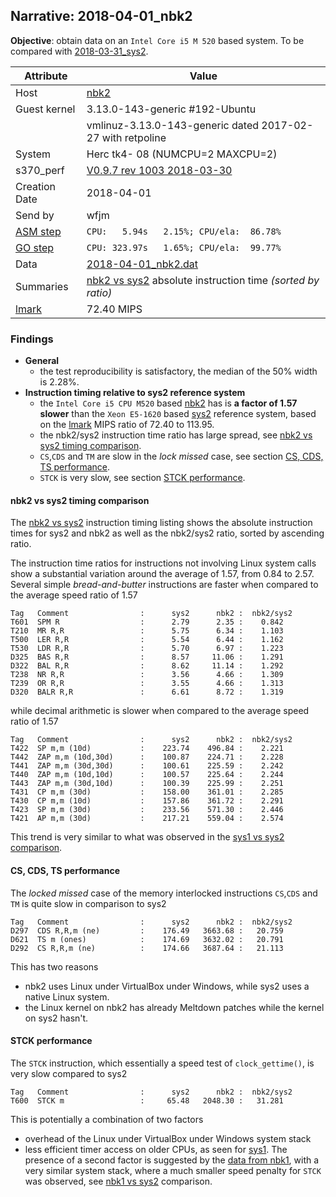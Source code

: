## Narrative: 2018-04-01_nbk2

**Objective**: obtain data on an `Intel Core i5 M 520` based system.
To be compared with [2018-03-31_sys2](2018-03-31_sys2.md).

| Attribute | Value |
| --------- | ----- |
| Host   | [nbk2](hostinfo_nbk2.md) |
| Guest kernel | 3.13.0-143-generic #192-Ubuntu |
|             |vmlinuz-3.13.0-143-generic  dated 2017-02-27 with retpoline |
| System | Herc tk4- 08 (NUMCPU=2 MAXCPU=2) |
| s370_perf | [V0.9.7  rev  1003  2018-03-30](https://github.com/wfjm/s370-perf/blob/2685ff0/codes/s370_perf.asm) |
| Creation Date | 2018-04-01 |
| Send by | wfjm |
| [ASM step](README_narr.md#user-content-asm) | `CPU:   5.94s   2.15%; CPU/ela:  86.78%` |
| [GO step](README_narr.md#user-content-go)   | `CPU: 323.97s   1.65%; CPU/ela:  99.77%` |
| Data | [2018-04-01_nbk2.dat](../data/2018-04-01_nbk2.dat) |
| Summaries | [nbk2 vs sys2](sum_2018-04-01_sys2_and_nbk2.dat) absolute instruction time _(sorted by ratio)_ |
| [lmark](README_narr.md#user-content-lmark) | 72.40 MIPS |

### Findings <a name="find"></a>
- **General**
  - the test reproducibility is satisfactory, the median of the 50% width
    is 2.28%.
- **Instruction timing relative to sys2 reference system**
  - the `Intel Core i5 CPU M520` based [nbk2](hostinfo_nbk2.md) has is
    **a factor of 1.57 slower** than the `Xeon E5-1620` based
    [sys2](hostinfo_sys2.md) reference system, based on the
    [lmark](README_narr.md#user-content-lmark) MIPS ratio of 72.40 to 113.95.
  - the nbk2/sys2 instruction time ratio has large spread, see
    [nbk2 vs sys2 timing comparison](#user-content-find-vs-sys2).
  - `CS`,`CDS` and `TM` are slow in the _lock missed_ case, see section
    [CS, CDS, TS performance](#user-content-find-lock).
  - `STCK` is very slow, see section
    [STCK performance](#user-content-find-stck).

#### nbk2 vs sys2 timing comparison <a name="find-vs-sys2"></a>
The [nbk2 vs sys2](sum_2018-04-01_sys2_and_nbk2.dat) instruction
timing listing shows the  absolute instruction times for sys2 and nbk2
as well as the nbk2/sys2 ratio, sorted by ascending ratio.

The instruction time ratios for instructions not involving Linux system calls
show a substantial variation around the average of 1.57, from 0.84 to 2.57.
Several simple _bread-and-butter_ instructions are faster when compared to the
average speed ratio of 1.57
```
Tag   Comment                :      sys2      nbk2 :  nbk2/sys2
T601  SPM R                  :      2.79      2.35 :    0.842
T210  MR R,R                 :      5.75      6.34 :    1.103
T500  LER R,R                :      5.54      6.44 :    1.162
T530  LDR R,R                :      5.70      6.97 :    1.223
D325  BAS R,R                :      8.57     11.06 :    1.291
D322  BAL R,R                :      8.62     11.14 :    1.292
T238  NR R,R                 :      3.56      4.66 :    1.309
T239  OR R,R                 :      3.55      4.66 :    1.313
D320  BALR R,R               :      6.61      8.72 :    1.319
```

while decimal arithmetic is slower when compared to the average speed ratio
of 1.57

```
Tag   Comment                :      sys2      nbk2 :  nbk2/sys2
T422  SP m,m (10d)           :    223.74    496.84 :    2.221
T442  ZAP m,m (10d,30d)      :    100.87    224.71 :    2.228
T441  ZAP m,m (30d,30d)      :    100.61    225.59 :    2.242
T440  ZAP m,m (10d,10d)      :    100.57    225.64 :    2.244
T443  ZAP m,m (30d,10d)      :    100.39    225.99 :    2.251
T431  CP m,m (30d)           :    158.00    361.01 :    2.285
T430  CP m,m (10d)           :    157.86    361.72 :    2.291
T423  SP m,m (30d)           :    233.56    571.30 :    2.446
T421  AP m,m (30d)           :    217.21    559.04 :    2.574
```

This trend is very similar to what was observed in the
[sys1 vs sys2 comparison](2018-04-01_sys1-08.md#user-content-find-vs-sys2).

#### CS, CDS, TS performance <a name="find-lock"></a>
The _locked missed_ case of the memory interlocked instructions `CS`,`CDS`
and `TM` is quite slow in comparison to sys2
```
Tag   Comment                :      sys2      nbk2 :  nbk2/sys2
D297  CDS R,R,m (ne)         :    176.49   3663.68 :   20.759
D621  TS m (ones)            :    174.69   3632.02 :   20.791
D292  CS R,R,m (ne)          :    174.66   3687.64 :   21.113
```

This has two reasons
- nbk2 uses Linux under VirtualBox under Windows, while sys2 uses a native
  Linux system.
- the Linux kernel on nbk2 has already Meltdown patches while the
  kernel on sys2 hasn't.

#### STCK performance <a name="find-stck"></a>
The `STCK` instruction, which essentially a speed test of `clock_gettime()`,
is very slow compared to sys2
```
Tag   Comment                :      sys2      nbk2 :  nbk2/sys2
T600  STCK m                 :     65.48   2048.30 :   31.281
```

This is potentially a combination of two factors
- overhead of the Linux under VirtualBox under Windows system stack
- less efficient timer access on older CPUs, as seen for
  [sys1](2018-04-01_sys1-08.md#user-content-find-stck). The presence of
  a second factor is suggested by the [data from nbk1](2018-04-01_nbk1.md),
  with a very similar system stack, where a much smaller  speed penalty for
  `STCK` was observed, see
  [nbk1 vs sys2](2018-04-01_nbk1.md#user-content-find-vs-sys2) comparison.
